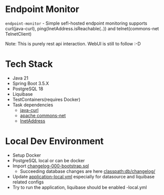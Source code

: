 # Endpoint Monitor

`endpoint-monitor` - Simple sefl-hosted endpoint monitoring supports curl(java-curl), ping(InetAddress.isReachable(..)) and telnet(commons-net TelnetClient)

Note: This is purely rest api interaction. WebUI is still to follow :-D

# Tech Stack

- Java 21
- Spring Boot 3.5.X
- PostgreSQL 18
- Liquibase
- TestContainers(requires Docker)
- Task dependencies 
    - [java-curl](https://github.com/rockswang/java-curl)
    - [apache commons-net](https://commons.apache.org/proper/commons-net/index.html)
    - [InetAddress](https://docs.oracle.com/en/java/javase/21/docs/api//java.base/java/net/class-use/InetAddress.html)

# Local Dev Environment

- Setup Docker
- PostgreSQL local or can be docker
- Import [changelog-000-bootstrap.sql](src/main/resources/db/changelog/changelog-000-bootstrap.sql)
  - Succeeding database changes are here [classpath:db/changelog/](src/main/resources/db/changelog)
- Update [application-local.yml](src/main/resources/application-local.yml) especially for datasource and liquibase related configs
- Try to run the application, liquibase should be enabled -local.yml
